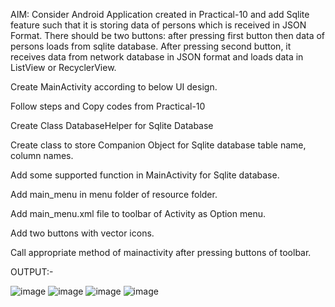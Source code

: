 AIM: Consider Android Application created in Practical-10 and add Sqlite feature such that it is storing data of persons which is received in JSON Format. There should be two buttons: after pressing first button then data of persons loads from sqlite database. After pressing second button, it receives data from network database in JSON format and loads data in ListView or RecyclerView.

Create MainActivity according to below UI design.

Follow steps and Copy codes from Practical-10

Create Class DatabaseHelper for Sqlite Database

Create class to store Companion Object for Sqlite database table name, column names.

Add some supported function in MainActivity for Sqlite database.

Add main_menu in menu folder of resource folder.

Add main_menu.xml file to toolbar of Activity as Option menu.

Add two buttons with vector icons.

Call appropriate method of mainactivity after pressing buttons of toolbar.

OUTPUT:-

![image](https://github.com/MakavanaRajesh/MAD_11_21012011045/assets/139845106/ddf0386e-0a9d-49aa-a538-d630243d2dc6)
![image](https://github.com/MakavanaRajesh/MAD_11_21012011045/assets/139845106/eeb69b96-a6fc-41dc-b81b-752e852e1bc9)
![image](https://github.com/MakavanaRajesh/MAD_11_21012011045/assets/139845106/e60d3626-5e62-490b-886d-96bcfb207ae8)
![image](https://github.com/MakavanaRajesh/MAD_11_21012011045/assets/139845106/d28808c9-5a2e-4823-a96e-f27f7d9ad7b7)
